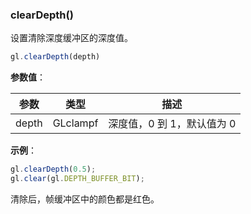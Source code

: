 ### clearDepth()

设置清除深度缓冲区的深度值。

```js
gl.clearDepth(depth)
```

**参数值**：

|参数|类型|描述|
|-|-|-|
|depth|GLclampf|深度值，0 到 1，默认值为 0|

**示例**：

```js
gl.clearDepth(0.5);
gl.clear(gl.DEPTH_BUFFER_BIT);
```

清除后，帧缓冲区中的颜色都是红色。
